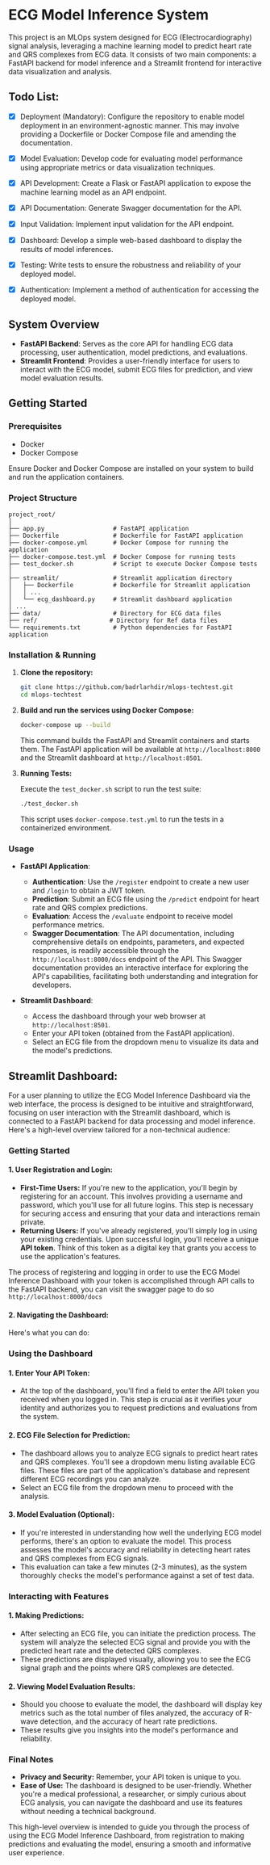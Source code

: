 # ECG Model Inference System

This project is an MLOps system designed for ECG (Electrocardiography) signal analysis, leveraging a machine learning model to predict heart rate and QRS complexes from ECG data. It consists of two main components: a FastAPI backend for model inference and a Streamlit frontend for interactive data visualization and analysis.

## Todo List:

- [x] Deployment (Mandatory): Configure the repository to enable model deployment in
      an environment-agnostic manner. This may involve providing a Dockerfile or Docker
      Compose file and amending the documentation.

- [x] Model Evaluation: Develop code for evaluating model performance using appropriate
      metrics or data visualization techniques.

- [x] API Development: Create a Flask or FastAPI application to expose the machine
      learning model as an API endpoint.
- [x] API Documentation: Generate Swagger documentation for the API.
- [x] Input Validation: Implement input validation for the API endpoint.
- [x] Dashboard: Develop a simple web-based dashboard to display the results of model
      inferences.
- [x] Testing: Write tests to ensure the robustness and reliability of your deployed model.
- [x] Authentication: Implement a method of authentication for accessing the deployed
      model.

## System Overview

- **FastAPI Backend**: Serves as the core API for handling ECG data processing, user authentication, model predictions, and evaluations.
- **Streamlit Frontend**: Provides a user-friendly interface for users to interact with the ECG model, submit ECG files for prediction, and view model evaluation results.

## Getting Started

### Prerequisites

- Docker
- Docker Compose

Ensure Docker and Docker Compose are installed on your system to build and run the application containers.

### Project Structure

```plaintext
project_root/
│
├── app.py                   # FastAPI application
├── Dockerfile               # Dockerfile for FastAPI application
├── docker-compose.yml       # Docker Compose for running the application
├── docker-compose.test.yml  # Docker Compose for running tests
├── test_docker.sh           # Script to execute Docker Compose tests
│
├── streamlit/               # Streamlit application directory
│   ├── Dockerfile           # Dockerfile for Streamlit application
│   │ ...
│   └── ecg_dashboard.py     # Streamlit dashboard application
│ ...
├── data/                    # Directory for ECG data files
├── ref/                    # Directory for Ref data files
└── requirements.txt         # Python dependencies for FastAPI application
```

### Installation & Running

1. **Clone the repository:**

   ```bash
   git clone https://github.com/badrlarhdir/mlops-techtest.git
   cd mlops-techtest
   ```

2. **Build and run the services using Docker Compose:**

   ```bash
   docker-compose up --build
   ```

   This command builds the FastAPI and Streamlit containers and starts them. The FastAPI application will be available at `http://localhost:8000` and the Streamlit dashboard at `http://localhost:8501`.

3. **Running Tests:**

   Execute the `test_docker.sh` script to run the test suite:

   ```bash
   ./test_docker.sh
   ```

   This script uses `docker-compose.test.yml` to run the tests in a containerized environment.

### Usage

- **FastAPI Application**:

  - **Authentication**: Use the `/register` endpoint to create a new user and `/login` to obtain a JWT token.
  - **Prediction**: Submit an ECG file using the `/predict` endpoint for heart rate and QRS complex predictions.
  - **Evaluation**: Access the `/evaluate` endpoint to receive model performance metrics.
  - **Swagger Documentation**: The API documentation, including comprehensive details on endpoints, parameters, and expected responses, is readily accessible through the `http://localhost:8000/docs` endpoint of the API. This Swagger documentation provides an interactive interface for exploring the API's capabilities, facilitating both understanding and integration for developers.

- **Streamlit Dashboard**:
  - Access the dashboard through your web browser at `http://localhost:8501`.
  - Enter your API token (obtained from the FastAPI application).
  - Select an ECG file from the dropdown menu to visualize its data and the model's predictions.

## Streamlit Dashboard:

For a user planning to utilize the ECG Model Inference Dashboard via the web interface, the process is designed to be intuitive and straightforward, focusing on user interaction with the Streamlit dashboard, which is connected to a FastAPI backend for data processing and model inference. Here's a high-level overview tailored for a non-technical audience:

### Getting Started

#### 1. **User Registration and Login:**

- **First-Time Users:** If you're new to the application, you'll begin by registering for an account. This involves providing a username and password, which you'll use for all future logins. This step is necessary for securing access and ensuring that your data and interactions remain private.
- **Returning Users:** If you've already registered, you'll simply log in using your existing credentials. Upon successful login, you'll receive a unique **API token**. Think of this token as a digital key that grants you access to use the application's features.

The process of registering and logging in order to use the ECG Model Inference Dashboard with your token is accomplished through API calls to the FastAPI backend, you can visit the swagger page to do so `http://localhost:8000/docs`

#### 2. **Navigating the Dashboard:**

Here's what you can do:

### Using the Dashboard

#### 1. **Enter Your API Token:**

- At the top of the dashboard, you'll find a field to enter the API token you received when you logged in. This step is crucial as it verifies your identity and authorizes you to request predictions and evaluations from the system.

#### 2. **ECG File Selection for Prediction:**

- The dashboard allows you to analyze ECG signals to predict heart rates and QRS complexes. You'll see a dropdown menu listing available ECG files. These files are part of the application's database and represent different ECG recordings you can analyze.
- Select an ECG file from the dropdown menu to proceed with the analysis.

#### 3. **Model Evaluation (Optional):**

- If you're interested in understanding how well the underlying ECG model performs, there's an option to evaluate the model. This process assesses the model's accuracy and reliability in detecting heart rates and QRS complexes from ECG signals.
- This evaluation can take a few minutes (2-3 minutes), as the system thoroughly checks the model's performance against a set of test data.

### Interacting with Features

#### 1. **Making Predictions:**

- After selecting an ECG file, you can initiate the prediction process. The system will analyze the selected ECG signal and provide you with the predicted heart rate and the detected QRS complexes.
- These predictions are displayed visually, allowing you to see the ECG signal graph and the points where QRS complexes are detected.

#### 2. **Viewing Model Evaluation Results:**

- Should you choose to evaluate the model, the dashboard will display key metrics such as the total number of files analyzed, the accuracy of R-wave detection, and the accuracy of heart rate predictions.
- These results give you insights into the model's performance and reliability.

### Final Notes

- **Privacy and Security:** Remember, your API token is unique to you.
- **Ease of Use:** The dashboard is designed to be user-friendly. Whether you're a medical professional, a researcher, or simply curious about ECG analysis, you can navigate the dashboard and use its features without needing a technical background.

This high-level overview is intended to guide you through the process of using the ECG Model Inference Dashboard, from registration to making predictions and evaluating the model, ensuring a smooth and informative user experience.
